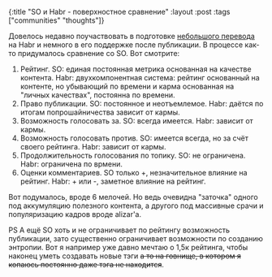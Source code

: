 {:title "SO и Habr - поверхностное сравнение"
 :layout :post
 :tags  ["communities" "thoughts"]}

Довелось недавно поучаствовать в подготовке [небольшого перевода](http://habrahabr.ru/blogs/programming/130830/) на Habr и немного в его поддержке после публикации. В процессе как-то придумалось сравнение со SO. Вот смотрите:

1. Рейтинг. SO: единая постоянная метрика основанная на качестве контента. Habr: двухкомпонентная система: рейтинг основанный на контенте, но убывающий по времени и карма основанная на "личных качествах", постоянна по времени.
2. Право публикации. SO: постоянное и неотъемлемое. Habr: даётся по итогам попрошайничества зависит от кармы.
3. Возможность голосовать за. SO: всегда имеется. Habr: зависит от кармы.
4. Возможность голосовать против. SO: имеется всегда, но за счёт своего рейтинга. Habr: зависит от кармы.
5. Продолжительность голосования по топику. SO: не ограничена. Habr: ограничена по врмени.
6. Оценки комментариев. SO только +, незначительное влияние на рейтинг. Habr: + или -, заметное влияние на рейтинг.

Вот подумалось, вроде 6 мелочей. Но ведь очевидна "заточка" одного под аккумуляцию полезного контента, а другого под массивные срачи и популяризацию кадров вроде alizar'а.

PS А ещё SO хоть и не ограничивает по рейтингу возможность публикации, зато существенно ограничивает возможности по созданию энтропии. Вот я например уже давно мечтаю о 1,5к рейтинга, чтобы наконец уметь создавать новые тэги ~~а то на говнище, в котором я копаюсь постоянно даже тэга не находится~~.
